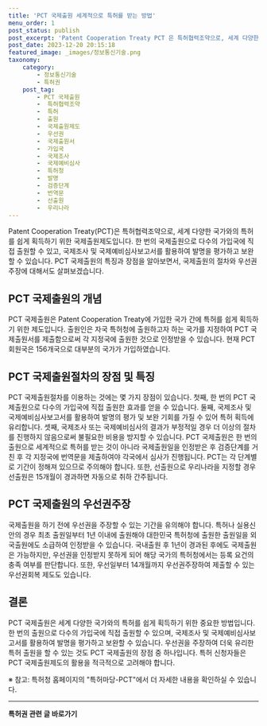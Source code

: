 ```yaml
---
title: 'PCT 국제출원 세계적으로 특허를 받는 방법'
menu_order: 1
post_status: publish
post_excerpt: 'Patent Cooperation Treaty PCT 은 특허협력조약으로, 세계 다양한 국가와의 특허를 쉽게 획득하기 위한 국제출원제도입니다. 한 번의 국제출원으로 다수의 가입국에 직접 출원할 수 있고, 국제조사 및 국제예비심사보고서를 활용하여 발명을 평가하고 보완할 수 있습니다. PCT 국제출원의 특징과 장점을 알아보면서, 국제출원의 절차와 우선권주장에 대해서도 살펴보겠습니다.'
post_date: 2023-12-20 20:15:18
featured_image: _images/정보통신기술.png
taxonomy:
    category:
        - 정보통신기술
        - 특허권
    post_tag:
        - PCT 국제출원
        -  특허협력조약
        -  특허
        -  출원
        -  국제출원제도
        -  우선권
        -  국제출원서
        -  가입국
        -  국제조사
        -  국제예비심사
        -  특허청
        -  발명
        -  검증단계
        -  번역문
        -  선출원
        -  우리나라
---
```



Patent Cooperation Treaty(PCT)은 특허협력조약으로, 세계 다양한 국가와의 특허를 쉽게 획득하기 위한 국제출원제도입니다. 한 번의 국제출원으로 다수의 가입국에 직접 출원할 수 있고, 국제조사 및 국제예비심사보고서를 활용하여 발명을 평가하고 보완할 수 있습니다. PCT 국제출원의 특징과 장점을 알아보면서, 국제출원의 절차와 우선권주장에 대해서도 살펴보겠습니다.

## PCT 국제출원의 개념

PCT 국제출원은 Patent Cooperation Treaty에 가입한 국가 간에 특허를 쉽게 획득하기 위한 제도입니다. 출원인은 자국 특허청에 출원하고자 하는 국가를 지정하여 PCT 국제출원서를 제출함으로써 각 지정국에 출원한 것으로 인정받을 수 있습니다. 현재 PCT 회원국은 156개국으로 대부분의 국가가 가입하였습니다.

## PCT 국제출원절차의 장점 및 특징

PCT 국제출원절차를 이용하는 것에는 몇 가지 장점이 있습니다. 첫째, 한 번의 PCT 국제출원으로 다수의 가입국에 직접 출원한 효과를 얻을 수 있습니다. 둘째, 국제조사 및 국제예비심사보고서를 활용하여 발명의 평가 및 보완 기회를 가질 수 있어 특허 획득에 유리합니다. 셋째, 국제조사 또는 국제예비심사의 결과가 부정적일 경우 더 이상의 절차를 진행하지 않음으로써 불필요한 비용을 방지할 수 있습니다. PCT 국제출원은 한 번의 출원으로 세계적으로 특허를 받는 것이 아니라 국제출원일을 인정받은 후 검증단계를 거친 후 각 지정국에 번역문을 제출하여야 각국에서 심사가 진행됩니다. PCT는 각 단계별로 기간이 정해져 있으므로 주의해야 합니다. 또한, 선출원으로 우리나라을 지정할 경우 선출원은 15개월이 경과하면 자동으로 취하 간주됩니다.

## PCT 국제출원의 우선권주장

국제출원을 하기 전에 우선권을 주장할 수 있는 기간을 유의해야 합니다. 특허나 실용신안의 경우 최초 출원일부터 1년 이내에 출원해야 대한민국 특허청에 출원한 출원일을 외국출원에도 소급하여 인정받을 수 있습니다. 국내출원 후 1년이 경과된 후에도 국제출원은 가능하지만, 우선권을 인정받지 못하게 되어 해당 국가의 특허청에서는 등록 요건의 충족 여부를 판단합니다. 또한, 우선일부터 14개월까지 우선권주장하여 제출할 수 있는 우선권회복 제도도 있습니다.

## 결론

PCT 국제출원은 세계 다양한 국가와의 특허를 쉽게 획득하기 위한 중요한 방법입니다. 한 번의 출원으로 다수의 가입국에 직접 출원할 수 있으며, 국제조사 및 국제예비심사보고서를 활용하여 발명을 평가하고 보완할 수 있습니다. 우선권을 주장하여 더욱 유리한 특허 출원을 할 수 있는 것도 PCT 국제출원의 장점 중 하나입니다. 특허 신청자들은 PCT 국제출원제도의 활용을 적극적으로 고려해야 합니다.

※ 참고: 특허청 홈페이지의 "특허마당-PCT"에서 더 자세한 내용을 확인하실 수 있습니다.
<!-- wp:separator -->
<hr class="wp-block-separator has-alpha-channel-opacity"/>
<!-- /wp:separator -->

<!-- wp:group {"backgroundColor":"base","layout":{"type":"constrained"}} -->
<div class="wp-block-group has-base-background-color has-background"><!-- wp:paragraph {"align":"center","fontSize":"medium"} -->
<p class="has-text-align-center has-large-font-size"><strong>특허권 관련 글 바로가기</strong></p>
<!-- /wp:paragraph -->


<!-- wp:latest-posts
{"categories":[{"id":36021,"count":19,"description":"","link":"https://uknowlaw.com/category/%ed%8a%b9%ed%97%88%ea%b6%8c/","name":"특허권","slug":"특허권","taxonomy":"category","parent":0,"meta":[],"_links":{"self":[{"href":"https://uknowlaw.com/wp-json/wp/v2/categories/36021"}],"collection":[{"href":"https://uknowlaw.com/wp-json/wp/v2/categories"}],"about":[{"href":"https://uknowlaw.com/wp-json/wp/v2/taxonomies/category"}],"wp:post_type":[{"href":"https://uknowlaw.com/wp-json/wp/v2/posts?categories=36021"}],"curies":[{"name":"wp","href":"https://api.w.org/{rel}","templated":true}]}}],"postsToShow":100,"excerptLength":28,"postLayout":"grid","columns":2,"featuredImageAlign":"left","featuredImageSizeSlug":"large","fontSize":"small"} /--></div>
<!-- /wp:group -->